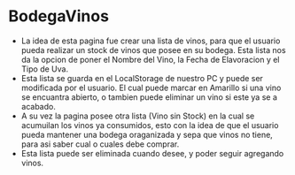 # BodegaVinos

- La idea de esta pagina fue crear una lista de vinos, para que el usuario pueda realizar un stock de vinos que posee en su bodega. Esta lista nos da la opcion de poner el Nombre del Vino, la Fecha de Elavoracion y el Tipo de Uva.
- Esta lista se guarda en el LocalStorage de nuestro PC y puede ser modificada por el usuario. El cual puede marcar en Amarillo si una vino se encuantra abierto, o tambien puede eliminar un vino si este ya se a acabado.
- A su vez la pagina posee otra lista (Vino sin Stock) en la cual se acumuilan los vinos ya consumidos, esto con la idea de que el usuario pueda mantener una bodega oraganizada y sepa que vinos no tiene, para asi saber cual o cuales debe comprar.
- Esta lista puede ser eliminada cuando desee, y poder seguir agregando vinos.
